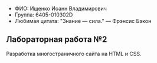 - ФИО: Ищенко Иоанн Владимирович
- Группа: 6405-010302D
- Любимая цитата: "Знание — сила." — Фрэнсис Бэкон

## Лабораторная работа №2
Разработка многостраничного сайта на HTML и CSS.
